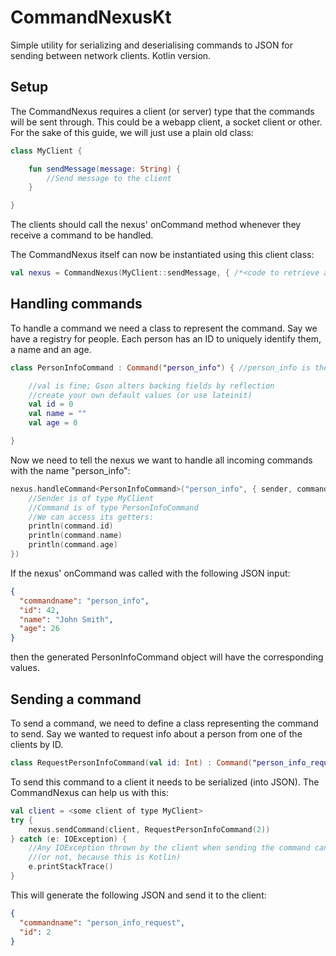 # CommandNexusKt
Simple utility for serializing and deserialising commands to JSON for sending between network clients. Kotlin version.

## Setup
The CommandNexus requires a client (or server) type that the commands will be sent through. This could be a webapp client, a socket client or other.
For the sake of this guide, we will just use a plain old class:
```kotlin
class MyClient {

    fun sendMessage(message: String) {
        //Send message to the client
    }

}
```
The clients should call the nexus' onCommand method whenever they receive a command to be handled.

The CommandNexus itself can now be instantiated using this client class:
```kotlin
val nexus = CommandNexus(MyClient::sendMessage, { /*<code to retrieve a Sequence of all clients>*/ })
```

## Handling commands
To handle a command we need a class to represent the command. Say we have a registry for people. Each person has an ID to uniquely identify them, a name and an age.
```kotlin
class PersonInfoCommand : Command("person_info") { //person_info is the command name

    //val is fine; Gson alters backing fields by reflection
    //create your own default values (or use lateinit)
    val id = 0
    val name = ""
    val age = 0

}
```
Now we need to tell the nexus we want to handle all incoming commands with the name "person_info":
```kotlin
nexus.handleCommand<PersonInfoCommand>("person_info", { sender, command ->
    //Sender is of type MyClient
    //Command is of type PersonInfoCommand
    //We can access its getters:
    println(command.id)
    println(command.name)
    println(command.age) 
})
```
If the nexus' onCommand was called with the following JSON input:
```json
{
  "commandname": "person_info",
  "id": 42,
  "name": "John Smith",
  "age": 26
}
```
then the generated PersonInfoCommand object will have the corresponding values.

## Sending a command
To send a command, we need to define a class representing the command to send. Say we wanted to request info about a person from one of the clients by ID.
```kotlin
class RequestPersonInfoCommand(val id: Int) : Command("person_info_request") //person_info_request is the command name
```

To send this command to a client it needs to be serialized (into JSON). The CommandNexus can help us with this:
```kotlin
val client = <some client of type MyClient>
try {
    nexus.sendCommand(client, RequestPersonInfoCommand(2))
} catch (e: IOException) {
    //Any IOException thrown by the client when sending the command can be handled here
    //(or not, because this is Kotlin)
    e.printStackTrace()
}
```
This will generate the following JSON and send it to the client:
```json
{
  "commandname": "person_info_request",
  "id": 2
}
```
